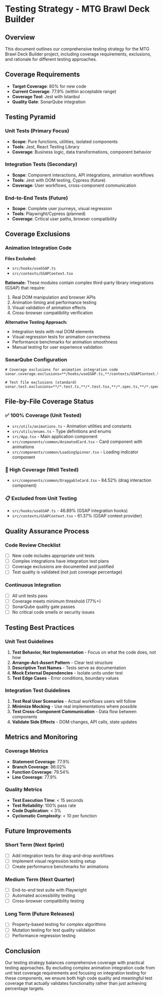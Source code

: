 # Testing Strategy - MTG Brawl Deck Builder

## Overview

This document outlines our comprehensive testing strategy for the MTG Brawl Deck Builder project, including coverage requirements, exclusions, and rationale for different testing approaches.

## Coverage Requirements

- **Target Coverage**: 80% for new code
- **Current Coverage**: 77.9% (within acceptable range)
- **Coverage Tool**: Jest with Istanbul
- **Quality Gate**: SonarQube integration

## Testing Pyramid

### Unit Tests (Primary Focus)
- **Scope**: Pure functions, utilities, isolated components
- **Tools**: Jest, React Testing Library
- **Coverage**: Business logic, data transformations, component behavior

### Integration Tests (Secondary)
- **Scope**: Component interactions, API integrations, animation workflows
- **Tools**: Jest with DOM testing, Cypress (future)
- **Coverage**: User workflows, cross-component communication

### End-to-End Tests (Future)
- **Scope**: Complete user journeys, visual regression
- **Tools**: Playwright/Cypress (planned)
- **Coverage**: Critical user paths, browser compatibility

## Coverage Exclusions

### Animation Integration Code

**Files Excluded:**
- `src/hooks/useGSAP.ts`
- `src/contexts/GSAPContext.tsx`

**Rationale:**
These modules contain complex third-party library integrations (GSAP) that require:
1. Real DOM manipulation and browser APIs
2. Animation timing and performance testing
3. Visual validation of animation effects
4. Cross-browser compatibility verification

**Alternative Testing Approach:**
- Integration tests with real DOM elements
- Visual regression tests for animation correctness
- Performance benchmarks for animation smoothness
- Manual testing for user experience validation

### SonarQube Configuration

```properties
# Coverage exclusions for animation integration code
sonar.coverage.exclusions=**/hooks/useGSAP.ts,**/contexts/GSAPContext.tsx

# Test file exclusions (standard)
sonar.test.exclusions=**/*.test.ts,**/*.test.tsx,**/*.spec.ts,**/*.spec.tsx
```

## File-by-File Coverage Status

### ✅ 100% Coverage (Unit Tested)
- `src/utils/animations.ts` - Animation utilities and constants
- `src/utils/enums.ts` - Type definitions and enums
- `src/App.tsx` - Main application component
- `src/components/common/AnimatedCard.tsx` - Card component with animations
- `src/components/common/LoadingSpinner.tsx` - Loading indicator component

### 🎯 High Coverage (Well Tested)
- `src/components/common/DraggableCard.tsx` - 84.52% (drag interaction component)

### 📋 Excluded from Unit Testing
- `src/hooks/useGSAP.ts` - 46.89% (GSAP integration hooks)
- `src/contexts/GSAPContext.tsx` - 61.37% (GSAP context provider)

## Quality Assurance Process

### Code Review Checklist
- [ ] New code includes appropriate unit tests
- [ ] Complex integrations have integration test plans
- [ ] Coverage exclusions are documented and justified
- [ ] Test quality is validated (not just coverage percentage)

### Continuous Integration
- [ ] All unit tests pass
- [ ] Coverage meets minimum threshold (77%+)
- [ ] SonarQube quality gate passes
- [ ] No critical code smells or security issues

## Testing Best Practices

### Unit Test Guidelines
1. **Test Behavior, Not Implementation** - Focus on what the code does, not how
2. **Arrange-Act-Assert Pattern** - Clear test structure
3. **Descriptive Test Names** - Tests serve as documentation
4. **Mock External Dependencies** - Isolate units under test
5. **Test Edge Cases** - Error conditions, boundary values

### Integration Test Guidelines
1. **Test Real User Scenarios** - Actual workflows users will follow
2. **Minimize Mocking** - Use real implementations where possible
3. **Test Cross-Component Communication** - Data flow between components
4. **Validate Side Effects** - DOM changes, API calls, state updates

## Metrics and Monitoring

### Coverage Metrics
- **Statement Coverage**: 77.9%
- **Branch Coverage**: 86.02%
- **Function Coverage**: 79.54%
- **Line Coverage**: 77.9%

### Quality Metrics
- **Test Execution Time**: < 15 seconds
- **Test Reliability**: 100% pass rate
- **Code Duplication**: < 3%
- **Cyclomatic Complexity**: < 10 per function

## Future Improvements

### Short Term (Next Sprint)
- [ ] Add integration tests for drag-and-drop workflows
- [ ] Implement visual regression testing setup
- [ ] Create performance benchmarks for animations

### Medium Term (Next Quarter)
- [ ] End-to-end test suite with Playwright
- [ ] Automated accessibility testing
- [ ] Cross-browser compatibility testing

### Long Term (Future Releases)
- [ ] Property-based testing for complex algorithms
- [ ] Mutation testing for test quality validation
- [ ] Performance regression testing

## Conclusion

Our testing strategy balances comprehensive coverage with practical testing approaches. By excluding complex animation integration code from unit test coverage requirements and focusing on integration testing for these components, we ensure both high code quality and meaningful test coverage that actually validates functionality rather than just achieving percentage targets.
